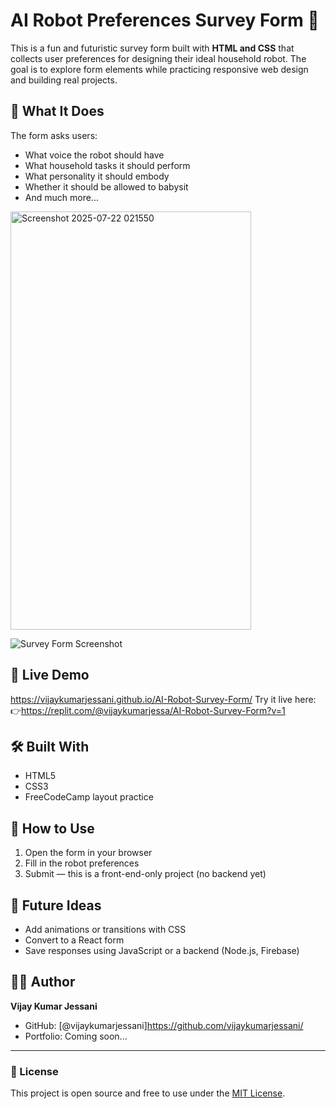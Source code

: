 # AI Robot Preferences Survey Form 🤖

This is a fun and futuristic survey form built with **HTML and CSS** that collects user preferences for designing their ideal household robot. The goal is to explore form elements while practicing responsive web design and building real projects.

## 🧠 What It Does

The form asks users:
- What voice the robot should have
- What household tasks it should perform
- What personality it should embody
- Whether it should be allowed to babysit
- And much more...

<img width="385" height="669" alt="Screenshot 2025-07-22 021550" src="https://github.com/user-attachments/assets/606c3cb5-7e7f-4cc4-ab56-1a8a12ffa573" />


![Survey Form Screenshot](screenshot.png)


## 🚀 Live Demo
https://vijaykumarjessani.github.io/AI-Robot-Survey-Form/
Try it live here:  
👉https://replit.com/@vijaykumarjessa/AI-Robot-Survey-Form?v=1

## 🛠 Built With

- HTML5
- CSS3
- FreeCodeCamp layout practice

## 🏁 How to Use

1. Open the form in your browser
2. Fill in the robot preferences
3. Submit — this is a front-end-only project (no backend yet)

## 🎯 Future Ideas

- Add animations or transitions with CSS
- Convert to a React form
- Save responses using JavaScript or a backend (Node.js, Firebase)

## 🧑‍💻 Author

**Vijay Kumar Jessani**  
- GitHub: [@vijaykumarjessani]https://github.com/vijaykumarjessani/
- Portfolio: Coming soon...

---

### 📜 License

This project is open source and free to use under the [MIT License](LICENSE).
